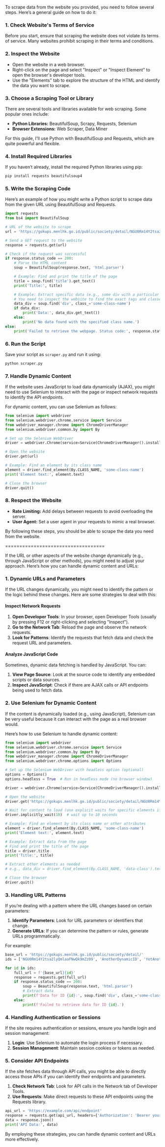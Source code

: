 To scrape data from the website you provided, you need to follow several steps. Here’s a general guide on how to do it:

### 1. **Check Website's Terms of Service**

Before you start, ensure that scraping the website does not violate its terms of service. Many websites prohibit scraping in their terms and conditions.

### 2. **Inspect the Website**

- Open the website in a web browser.
- Right-click on the page and select "Inspect" or "Inspect Element" to open the browser's developer tools.
- Use the "Elements" tab to explore the structure of the HTML and identify the data you want to scrape.

### 3. **Choose a Scraping Tool or Library**

There are several tools and libraries available for web scraping. Some popular ones include:

- **Python Libraries:** BeautifulSoup, Scrapy, Requests, Selenium
- **Browser Extensions:** Web Scraper, Data Miner

For this guide, I'll use Python with BeautifulSoup and Requests, which are quite powerful and flexible.

### 4. **Install Required Libraries**

If you haven’t already, install the required Python libraries using pip:

```bash
pip install requests beautifulsoup4
```

### 5. **Write the Scraping Code**

Here’s an example of how you might write a Python script to scrape data from the given URL using BeautifulSoup and Requests.

```python
import requests
from bs4 import BeautifulSoup

# URL of the website to scrape
url = 'https://gokups.menlhk.go.id/public/society/detail/NGU0Rm14Y2tsa2lyQmlaaFNwQk9mZz09'

# Send a GET request to the website
response = requests.get(url)

# Check if the request was successful
if response.status_code == 200:
    # Parse the HTML content
    soup = BeautifulSoup(response.text, 'html.parser')

    # Example: Find and print the title of the page
    title = soup.find('title').get_text()
    print('Title:', title)

    # Example: Extract specific data (e.g., some div with a particular class)
    # You need to inspect the website to find the exact tags and classes
    data_div = soup.find('div', class_='some-class-name')
    if data_div:
        print('Data:', data_div.get_text())
    else:
        print('No data found with the specified class name.')
else:
    print('Failed to retrieve the webpage. Status code:', response.status_code)
```

### 6. **Run the Script**

Save your script as `scraper.py` and run it using:

```bash
python scraper.py
```

### 7. **Handle Dynamic Content**

If the website uses JavaScript to load data dynamically (AJAX), you might need to use Selenium to interact with the page or inspect network requests to identify the API endpoints.

For dynamic content, you can use Selenium as follows:

```python
from selenium import webdriver
from selenium.webdriver.chrome.service import Service
from webdriver_manager.chrome import ChromeDriverManager
from selenium.webdriver.common.by import By

# Set up the Selenium WebDriver
driver = webdriver.Chrome(service=Service(ChromeDriverManager().install()))

# Open the website
driver.get(url)

# Example: Find an element by its class name
element = driver.find_element(By.CLASS_NAME, 'some-class-name')
print('Element text:', element.text)

# Close the browser
driver.quit()
```

### 8. **Respect the Website**

- **Rate Limiting:** Add delays between requests to avoid overloading the server.
- **User Agent:** Set a user agent in your requests to mimic a real browser.

By following these steps, you should be able to scrape the data you need from the website.

===================================

If the URL or other aspects of the website change dynamically (e.g., through JavaScript or other methods), you might need to adjust your approach. Here’s how you can handle dynamic content and URLs:

### 1. **Dynamic URLs and Parameters**

If the URL changes dynamically, you might need to identify the pattern or the logic behind these changes. Here are some strategies to deal with this:

#### **Inspect Network Requests**

1. **Open Developer Tools**: In your browser, open Developer Tools (usually by pressing F12 or right-clicking and selecting "Inspect").
2. **Go to the Network Tab**: Reload the page and observe the network requests.
3. **Look for Patterns**: Identify the requests that fetch data and check the request URL and parameters.

#### **Analyze JavaScript Code**

Sometimes, dynamic data fetching is handled by JavaScript. You can:

1. **View Page Source**: Look at the source code to identify any embedded scripts or data sources.
2. **Inspect JavaScript**: Check if there are AJAX calls or API endpoints being used to fetch data.

### 2. **Use Selenium for Dynamic Content**

If the content is dynamically loaded (e.g., using JavaScript), Selenium can be very useful because it can interact with the page as a real browser would.

Here’s how to use Selenium to handle dynamic content:

```python
from selenium import webdriver
from selenium.webdriver.chrome.service import Service
from selenium.webdriver.common.by import By
from webdriver_manager.chrome import ChromeDriverManager
from selenium.webdriver.chrome.options import Options

# Set up the Selenium WebDriver with headless option (optional)
options = Options()
options.headless = True  # Run in headless mode (no browser window)

driver = webdriver.Chrome(service=Service(ChromeDriverManager().install()), options=options)

# Open the website
driver.get('https://gokups.menlhk.go.id/public/society/detail/NGU0Rm14Y2tsa2lyQmlaaFNwQk9mZz09')

# Wait for content to load (use explicit waits for specific elements if needed)
driver.implicitly_wait(10)  # wait up to 10 seconds

# Example: Find an element by its class name or other attributes
element = driver.find_element(By.CLASS_NAME, 'some-class-name')
print('Element text:', element.text)

# Example: Extract data from the page
# Find and print the title of the page
title = driver.title
print('Title:', title)

# Extract other elements as needed
# e.g., data_div = driver.find_element(By.CLASS_NAME, 'data-class').text

# Close the browser
driver.quit()
```

### 3. **Handling URL Patterns**

If you’re dealing with a pattern where the URL changes based on certain parameters:

1. **Identify Parameters**: Look for URL parameters or identifiers that change.
2. **Generate URLs**: If you can determine the pattern or rules, generate URLs programmatically.

For example:

```python
base_url = 'https://gokups.menlhk.go.id/public/society/detail/'
ids = ['NGU0Rm14Y2tsa2lyQmlaaFNwQk9mZz09', 'AnotherDynamicID', 'YetAnotherID']

for id in ids:
    full_url = f'{base_url}{id}'
    response = requests.get(full_url)
    if response.status_code == 200:
        soup = BeautifulSoup(response.text, 'html.parser')
        # Extract data
        print(f'Data for ID {id}:', soup.find('div', class_='some-class-name').get_text())
    else:
        print(f'Failed to retrieve data for ID {id}.')
```

### 4. **Handling Authentication or Sessions**

If the site requires authentication or sessions, ensure you handle login and session management:

1. **Login**: Use Selenium to automate the login process if necessary.
2. **Session Management**: Maintain session cookies or tokens as needed.

### 5. **Consider API Endpoints**

If the site fetches data through API calls, you might be able to directly access those APIs if you can identify their endpoints and parameters.

1. **Check Network Tab**: Look for API calls in the Network tab of Developer Tools.
2. **Use Requests**: Make direct requests to these API endpoints using the Requests library.

```python
api_url = 'https://example.com/api/endpoint'
response = requests.get(api_url, headers={'Authorization': 'Bearer your_token'})
data = response.json()
print('API Data:', data)
```

By employing these strategies, you can handle dynamic content and URLs more effectively.

